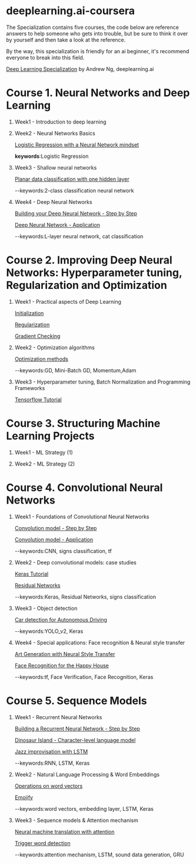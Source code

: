 # deeplearning.ai-coursera
The Specialization contains five courses, the code below are reference answers to help someone who gets into trouble, but be sure to think it over by yourself and then take a look at the reference.

By the way, this specialization is friendly for an ai beginner, it's recommend everyone to break into this field.

[Deep Learning Specialization](https://www.coursera.org/specializations/deep-learning) by Andrew Ng, deeplearning.ai


# Course 1. Neural Networks and Deep Learning

1. Week1 - Introduction to deep learning
2. Week2 - Neural Networks Basics

   [Logistic Regression with a Neural Network mindset](https://github.com/Inori2030/deeplearning.ai-coursera/blob/master/C1/Logistic%20Regression%20with%20a%20Neural%20Network%20mindset.ipynb)

   **keywords**:Logistic Regression
   
3. Week3 - Shallow neural networks

   [Planar data classification with one hidden layer](https://github.com/Inori2030/deeplearning.ai-coursera/blob/master/C1/Planar%20data%20classification%20with%20one%20hidden%20layer.ipynb)
   
   --keywords:2-class classification neural network
   
4. Week4 - Deep Neural Networks

   [Building your Deep Neural Network - Step by Step](https://github.com/Inori2030/deeplearning.ai-coursera/blob/master/C1/Building%20your%20Deep%20Neural%20Network%20-%20Step%20by%20Step.ipynb)
   
   [Deep Neural Network - Application](https://github.com/Inori2030/deeplearning.ai-coursera/blob/master/C1/Deep%20Neural%20Network%20-%20Application.ipynb)
   
   --keywords:L-layer neural network, cat classification

# Course 2. Improving Deep Neural Networks: Hyperparameter tuning, Regularization and Optimization

1. Week1 - Practical aspects of Deep Learning

   [Initialization](https://github.com/Inori2030/deeplearning.ai-coursera/blob/master/C2/Initialization.ipynb)
   
   [Regularization](https://github.com/Inori2030/deeplearning.ai-coursera/blob/master/C2/Regularization.ipynb)
   
   [Gradient Checking](https://github.com/Inori2030/deeplearning.ai-coursera/blob/master/C2/Gradient%20Checking.ipynb)

2. Week2 - Optimization algorithms

   [Optimization methods](https://github.com/Inori2030/deeplearning.ai-coursera/blob/master/C2/Optimization%20methods.ipynb)
   
   --keywords:GD, Mini-Batch GD, Momentum,Adam
         
3. Week3 - Hyperparameter tuning, Batch Normalization and Programming Frameworks

   [Tensorflow Tutorial](https://github.com/Inori2030/deeplearning.ai-coursera/blob/master/C2/Tensorflow%20Tutorial.ipynb)

# Course 3. Structuring Machine Learning Projects

1. Week1 - ML Strategy (1)

2. Week2 - ML Strategy (2)

# Course 4. Convolutional Neural Networks

1. Week1 - Foundations of Convolutional Neural Networks

   [Convolution model - Step by Step](https://github.com/Inori2030/deeplearning.ai-coursera/blob/master/C4/W1/Convolution%20model%20-%20Step%20by%20Step.ipynb)
   
   [Convolution model - Application](https://github.com/Inori2030/deeplearning.ai-coursera/blob/master/C4/W1/Convolution%20model%20-%20Application.ipynb)
   
   --keywords:CNN, signs classification, tf

2. Week2 - Deep convolutional models: case studies

   [Keras Tutorial](https://github.com/Inori2030/deeplearning.ai-coursera/blob/master/C4/W2/Keras%20Tutorial/Keras%20Tutorial%20-%20Happy%20House.ipynb)
   
   [Residual Networks](https://github.com/Inori2030/deeplearning.ai-coursera/blob/master/C4/W2/Residual%20Networks/Residual%20Networks.ipynb)
   
   --keywords:Keras, Residual Networks, signs classification
         
3. Week3 - Object detection

   [Car detection for Autonomous Driving](https://github.com/Inori2030/deeplearning.ai-coursera/blob/master/C4/W3/Car%20detection%20for%20Autonomous%20Driving/Autonomous%20driving%20application%20-%20Car%20detection.ipynb)
   
   --keywords:YOLO_v2, Keras 

4. Week4 - Special applications: Face recognition & Neural style transfer

   [Art Generation with Neural Style Transfer](https://github.com/Inori2030/deeplearning.ai-coursera/blob/master/C4/W4/Neural%20Style%20Transfer/Art%20Generation%20with%20Neural%20Style%20Transfer.ipynb)
   
   [Face Recognition for the Happy House](https://github.com/Inori2030/deeplearning.ai-coursera/blob/master/C4/W4/Face%20Recognition/Face%20Recognition%20for%20the%20Happy%20House.ipynb)
   
   --keywords:tf, Face Verification, Face Recognition, Keras

# Course 5. Sequence Models

1. Week1 - Recurrent Neural Networks

   [Building a Recurrent Neural Network - Step by Step](https://github.com/Inori2030/deeplearning.ai-coursera/blob/master/C5/W1/Building%20a%20Recurrent%20Neural%20Network%20-%20Step%20by%20Step/Building%20a%20Recurrent%20Neural%20Network%20-%20Step%20by%20Step.ipynb)
   
   [Dinosaur Island - Character-level language model](https://github.com/Inori2030/deeplearning.ai-coursera/blob/master/C5/W1/Dinosaur%20Island%20-%20Character-level%20language%20model/Dinosaurs%20Island%20-%20Character%20level%20language%20model%20final.ipynb)
   
   [Jazz improvisation with LSTM](https://github.com/Inori2030/deeplearning.ai-coursera/blob/master/C5/W1/Jazz%20improvisation%20with%20LSTM/Improvise%20a%20Jazz%20Solo%20with%20an%20LSTM%20Network.ipynb)
   
   --keywords:RNN, LSTM, Keras

2. Week2 - Natural Language Processing & Word Embeddings

   [Operations on word vectors](https://github.com/Inori2030/deeplearning.ai-coursera/blob/master/C5/W2/Word%20Vector%20Representation/Operations%20on%20word%20vectors.ipynb)
   
   [Emojify](https://github.com/Inori2030/deeplearning.ai-coursera/blob/master/C5/W2/Emojify/Emojify.ipynb)
   
   --keywords:word vectors, embedding layer, LSTM, Keras
         
3. Week3 - Sequence models & Attention mechanism

   [Neural machine translation with attention](https://github.com/Inori2030/deeplearning.ai-coursera/blob/master/C5/W3/Machine%20Translation/Neural%20machine%20translation%20with%20attention.ipynb)
   
   [Trigger word detection](https://github.com/Inori2030/deeplearning.ai-coursera/blob/master/C5/W3/Trigger%20word%20detection/Trigger%20word%20detection.ipynb)
   
   --keywords:attention mechanism, LSTM, sound data generation, GRU 


